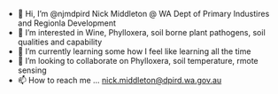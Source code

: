 - 👋 Hi, I’m @njmdpird Nick Middleton @ WA Dept of Primary Industires and Regionla Development
- 👀 I’m interested in Wine, Phylloxera, soil borne plant pathogens, soil qualities and capability
- 🌱 I’m currently learning some how I feel like learning all the time
- 💞️ I’m looking to collaborate on Phylloxera, soil temperature, rmote sensing 
- 📫 How to reach me ... nick.middleton@dpird.wa.gov.au

<!---
njmdpird/njmdpird is a ✨ special ✨ repository because its `README.md` (this file) appears on your GitHub profile.
You can click the Preview link to take a look at your changes.
--->
